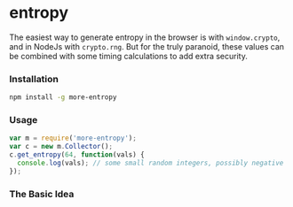 entropy
=======

The easiest way to generate entropy in the browser is with `window.crypto`, and in NodeJs with `crypto.rng`. But for
the truly paranoid, these values can be combined with some timing calculations to add extra security.

### Installation

```bash
npm install -g more-entropy
```

### Usage

```javascript
var m = require('more-entropy');
var c = new m.Collector();
c.get_entropy(64, function(vals) {
  console.log(vals); // some small random integers, possibly negative
});
```

### The Basic Idea

```

```
